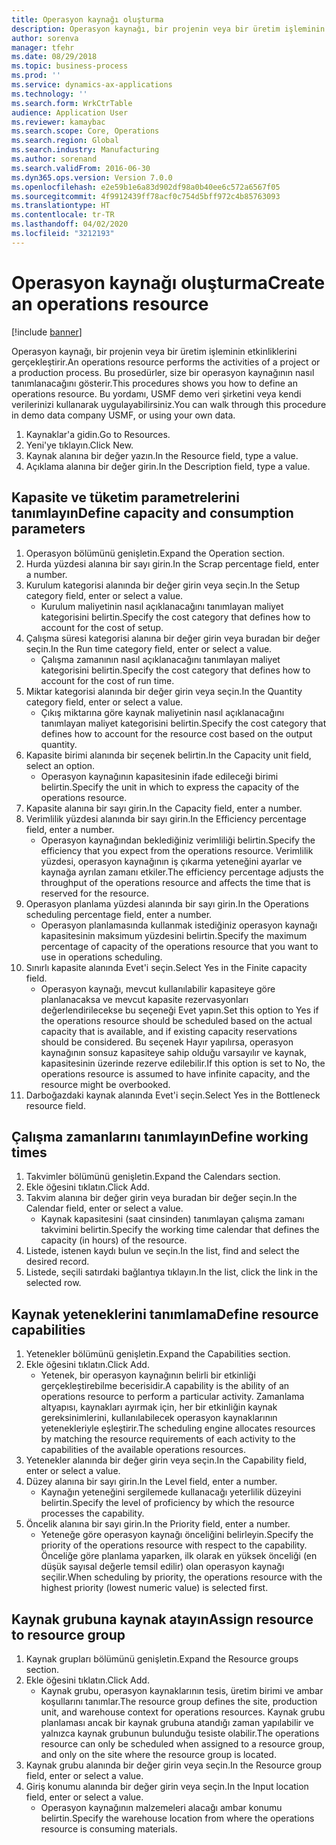 ```yaml
---
title: Operasyon kaynağı oluşturma
description: Operasyon kaynağı, bir projenin veya bir üretim işleminin etkinliklerini gerçekleştirir.
author: sorenva
manager: tfehr
ms.date: 08/29/2018
ms.topic: business-process
ms.prod: ''
ms.service: dynamics-ax-applications
ms.technology: ''
ms.search.form: WrkCtrTable
audience: Application User
ms.reviewer: kamaybac
ms.search.scope: Core, Operations
ms.search.region: Global
ms.search.industry: Manufacturing
ms.author: sorenand
ms.search.validFrom: 2016-06-30
ms.dyn365.ops.version: Version 7.0.0
ms.openlocfilehash: e2e59b1e6a83d902df98a0b40ee6c572a6567f05
ms.sourcegitcommit: 4f9912439ff78acf0c754d5bff972c4b85763093
ms.translationtype: HT
ms.contentlocale: tr-TR
ms.lasthandoff: 04/02/2020
ms.locfileid: "3212193"
---
```

# <a name="create-an-operations-resource"></a><span data-ttu-id="a4f98-103">Operasyon kaynağı oluşturma</span><span class="sxs-lookup"><span data-stu-id="a4f98-103">Create an operations resource</span></span>

[!include [banner](../../includes/banner.md)]

<span data-ttu-id="a4f98-104">Operasyon kaynağı, bir projenin veya bir üretim işleminin etkinliklerini gerçekleştirir.</span><span class="sxs-lookup"><span data-stu-id="a4f98-104">An operations resource performs the activities of a project or a production process.</span></span> <span data-ttu-id="a4f98-105">Bu prosedürler, size bir operasyon kaynağının nasıl tanımlanacağını gösterir.</span><span class="sxs-lookup"><span data-stu-id="a4f98-105">This procedures shows you how to define an operations resource.</span></span> <span data-ttu-id="a4f98-106">Bu yordamı, USMF demo veri şirketini veya kendi verilerinizi kullanarak uygulayabilirsiniz.</span><span class="sxs-lookup"><span data-stu-id="a4f98-106">You can walk through this procedure in demo data company USMF, or using your own data.</span></span>

1. <span data-ttu-id="a4f98-107">Kaynaklar'a gidin.</span><span class="sxs-lookup"><span data-stu-id="a4f98-107">Go to Resources.</span></span>
2. <span data-ttu-id="a4f98-108">Yeni'ye tıklayın.</span><span class="sxs-lookup"><span data-stu-id="a4f98-108">Click New.</span></span>
3. <span data-ttu-id="a4f98-109">Kaynak alanına bir değer yazın.</span><span class="sxs-lookup"><span data-stu-id="a4f98-109">In the Resource field, type a value.</span></span>
4. <span data-ttu-id="a4f98-110">Açıklama alanına bir değer girin.</span><span class="sxs-lookup"><span data-stu-id="a4f98-110">In the Description field, type a value.</span></span>

## <a name="define-capacity-and-consumption-parameters"></a><span data-ttu-id="a4f98-111">Kapasite ve tüketim parametrelerini tanımlayın</span><span class="sxs-lookup"><span data-stu-id="a4f98-111">Define capacity and consumption parameters</span></span>
1. <span data-ttu-id="a4f98-112">Operasyon bölümünü genişletin.</span><span class="sxs-lookup"><span data-stu-id="a4f98-112">Expand the Operation section.</span></span>
2. <span data-ttu-id="a4f98-113">Hurda yüzdesi alanına bir sayı girin.</span><span class="sxs-lookup"><span data-stu-id="a4f98-113">In the Scrap percentage field, enter a number.</span></span>
3. <span data-ttu-id="a4f98-114">Kurulum kategorisi alanında bir değer girin veya seçin.</span><span class="sxs-lookup"><span data-stu-id="a4f98-114">In the Setup category field, enter or select a value.</span></span>
    * <span data-ttu-id="a4f98-115">Kurulum maliyetinin nasıl açıklanacağını tanımlayan maliyet kategorisini belirtin.</span><span class="sxs-lookup"><span data-stu-id="a4f98-115">Specify the cost category that defines how to account for the cost of setup.</span></span>  
4. <span data-ttu-id="a4f98-116">Çalışma süresi kategorisi alanına bir değer girin veya buradan bir değer seçin.</span><span class="sxs-lookup"><span data-stu-id="a4f98-116">In the Run time category field, enter or select a value.</span></span>
    * <span data-ttu-id="a4f98-117">Çalışma zamanının nasıl açıklanacağını tanımlayan maliyet kategorisini belirtin.</span><span class="sxs-lookup"><span data-stu-id="a4f98-117">Specify the cost category that defines how to account for the cost of run time.</span></span>  
5. <span data-ttu-id="a4f98-118">Miktar kategorisi alanında bir değer girin veya seçin.</span><span class="sxs-lookup"><span data-stu-id="a4f98-118">In the Quantity category field, enter or select a value.</span></span>
    * <span data-ttu-id="a4f98-119">Çıkış miktarına göre kaynak maliyetinin nasıl açıklanacağını tanımlayan maliyet kategorisini belirtin.</span><span class="sxs-lookup"><span data-stu-id="a4f98-119">Specify the cost category that defines how to account for the resource cost based on the output quantity.</span></span>  
6. <span data-ttu-id="a4f98-120">Kapasite birimi alanında bir seçenek belirtin.</span><span class="sxs-lookup"><span data-stu-id="a4f98-120">In the Capacity unit field, select an option.</span></span>
    * <span data-ttu-id="a4f98-121">Operasyon kaynağının kapasitesinin ifade edileceği birimi belirtin.</span><span class="sxs-lookup"><span data-stu-id="a4f98-121">Specify the unit in which to express the capacity of the operations resource.</span></span>  
7. <span data-ttu-id="a4f98-122">Kapasite alanına bir sayı girin.</span><span class="sxs-lookup"><span data-stu-id="a4f98-122">In the Capacity field, enter a number.</span></span>
8. <span data-ttu-id="a4f98-123">Verimlilik yüzdesi alanında bir sayı girin.</span><span class="sxs-lookup"><span data-stu-id="a4f98-123">In the Efficiency percentage field, enter a number.</span></span>
    * <span data-ttu-id="a4f98-124">Operasyon kaynağından beklediğiniz verimliliği belirtin.</span><span class="sxs-lookup"><span data-stu-id="a4f98-124">Specify the efficiency that you expect from the operations resource.</span></span> <span data-ttu-id="a4f98-125">Verimlilik yüzdesi, operasyon kaynağının iş çıkarma yeteneğini ayarlar ve kaynağa ayrılan zamanı etkiler.</span><span class="sxs-lookup"><span data-stu-id="a4f98-125">The efficiency percentage adjusts the throughput of the operations resource and affects the time that is reserved for the resource.</span></span>  
9. <span data-ttu-id="a4f98-126">Operasyon planlama yüzdesi alanında bir sayı girin.</span><span class="sxs-lookup"><span data-stu-id="a4f98-126">In the Operations scheduling percentage field, enter a number.</span></span>
    * <span data-ttu-id="a4f98-127">Operasyon planlamasında kullanmak istediğiniz operasyon kaynağı kapasitesinin maksimum yüzdesini belirtin.</span><span class="sxs-lookup"><span data-stu-id="a4f98-127">Specify the maximum percentage of capacity of the operations resource that you want to use in operations scheduling.</span></span>  
10. <span data-ttu-id="a4f98-128">Sınırlı kapasite alanında Evet'i seçin.</span><span class="sxs-lookup"><span data-stu-id="a4f98-128">Select Yes in the Finite capacity field.</span></span>
    * <span data-ttu-id="a4f98-129">Operasyon kaynağı, mevcut kullanılabilir kapasiteye göre planlanacaksa ve mevcut kapasite rezervasyonları değerlendirilecekse bu seçeneği Evet yapın.</span><span class="sxs-lookup"><span data-stu-id="a4f98-129">Set this option to Yes if the operations resource should be scheduled based on the actual capacity that is available, and if existing capacity reservations should be considered.</span></span> <span data-ttu-id="a4f98-130">Bu seçenek Hayır yapılırsa, operasyon kaynağının sonsuz kapasiteye sahip olduğu varsayılır ve kaynak, kapasitesinin üzerinde rezerve edilebilir.</span><span class="sxs-lookup"><span data-stu-id="a4f98-130">If this option is set to No, the operations resource is assumed to have infinite capacity, and the resource might be overbooked.</span></span>  
11. <span data-ttu-id="a4f98-131">Darboğazdaki kaynak alanında Evet'i seçin.</span><span class="sxs-lookup"><span data-stu-id="a4f98-131">Select Yes in the Bottleneck resource field.</span></span>

## <a name="define-working-times"></a><span data-ttu-id="a4f98-132">Çalışma zamanlarını tanımlayın</span><span class="sxs-lookup"><span data-stu-id="a4f98-132">Define working times</span></span>
1. <span data-ttu-id="a4f98-133">Takvimler bölümünü genişletin.</span><span class="sxs-lookup"><span data-stu-id="a4f98-133">Expand the Calendars section.</span></span>
2. <span data-ttu-id="a4f98-134">Ekle öğesini tıklatın.</span><span class="sxs-lookup"><span data-stu-id="a4f98-134">Click Add.</span></span>
3. <span data-ttu-id="a4f98-135">Takvim alanına bir değer girin veya buradan bir değer seçin.</span><span class="sxs-lookup"><span data-stu-id="a4f98-135">In the Calendar field, enter or select a value.</span></span>
    * <span data-ttu-id="a4f98-136">Kaynak kapasitesini (saat cinsinden) tanımlayan çalışma zamanı takvimini belirtin.</span><span class="sxs-lookup"><span data-stu-id="a4f98-136">Specify the working time calendar that defines the capacity (in hours) of the resource.</span></span>  
4. <span data-ttu-id="a4f98-137">Listede, istenen kaydı bulun ve seçin.</span><span class="sxs-lookup"><span data-stu-id="a4f98-137">In the list, find and select the desired record.</span></span>
5. <span data-ttu-id="a4f98-138">Listede, seçili satırdaki bağlantıya tıklayın.</span><span class="sxs-lookup"><span data-stu-id="a4f98-138">In the list, click the link in the selected row.</span></span>

## <a name="define-resource-capabilities"></a><span data-ttu-id="a4f98-139">Kaynak yeteneklerini tanımlama</span><span class="sxs-lookup"><span data-stu-id="a4f98-139">Define resource capabilities</span></span>
1. <span data-ttu-id="a4f98-140">Yetenekler bölümünü genişletin.</span><span class="sxs-lookup"><span data-stu-id="a4f98-140">Expand the Capabilities section.</span></span>
2. <span data-ttu-id="a4f98-141">Ekle öğesini tıklatın.</span><span class="sxs-lookup"><span data-stu-id="a4f98-141">Click Add.</span></span>
    * <span data-ttu-id="a4f98-142">Yetenek, bir operasyon kaynağının belirli bir etkinliği gerçekleştirebilme becerisidir.</span><span class="sxs-lookup"><span data-stu-id="a4f98-142">A capability is the ability of an operations resource to perform a particular activity.</span></span> <span data-ttu-id="a4f98-143">Zamanlama altyapısı, kaynakları ayırmak için, her bir etkinliğin kaynak gereksinimlerini, kullanılabilecek operasyon kaynaklarının yetenekleriyle eşleştirir.</span><span class="sxs-lookup"><span data-stu-id="a4f98-143">The scheduling engine allocates resources by matching the resource requirements of each activity to the capabilities of the available operations resources.</span></span>  
3. <span data-ttu-id="a4f98-144">Yetenekler alanında bir değer girin veya seçin.</span><span class="sxs-lookup"><span data-stu-id="a4f98-144">In the Capability field, enter or select a value.</span></span>
4. <span data-ttu-id="a4f98-145">Düzey alanına bir sayı girin.</span><span class="sxs-lookup"><span data-stu-id="a4f98-145">In the Level field, enter a number.</span></span>
    * <span data-ttu-id="a4f98-146">Kaynağın yeteneğini sergilemede kullanacağı yeterlilik düzeyini belirtin.</span><span class="sxs-lookup"><span data-stu-id="a4f98-146">Specify the level of proficiency by which the resource processes the capability.</span></span>  
5. <span data-ttu-id="a4f98-147">Öncelik alanına bir sayı girin.</span><span class="sxs-lookup"><span data-stu-id="a4f98-147">In the Priority field, enter a number.</span></span>
    * <span data-ttu-id="a4f98-148">Yeteneğe göre operasyon kaynağı önceliğini belirleyin.</span><span class="sxs-lookup"><span data-stu-id="a4f98-148">Specify the priority of the operations resource with respect to the capability.</span></span> <span data-ttu-id="a4f98-149">Önceliğe göre planlama yaparken, ilk olarak en yüksek önceliği (en düşük sayısal değerle temsil edilir) olan operasyon kaynağı seçilir.</span><span class="sxs-lookup"><span data-stu-id="a4f98-149">When scheduling by priority, the operations resource with the highest priority (lowest numeric value) is selected first.</span></span>  

## <a name="assign-resource-to-resource-group"></a><span data-ttu-id="a4f98-150">Kaynak grubuna kaynak atayın</span><span class="sxs-lookup"><span data-stu-id="a4f98-150">Assign resource to resource group</span></span>
1. <span data-ttu-id="a4f98-151">Kaynak grupları bölümünü genişletin.</span><span class="sxs-lookup"><span data-stu-id="a4f98-151">Expand the Resource groups section.</span></span>
2. <span data-ttu-id="a4f98-152">Ekle öğesini tıklatın.</span><span class="sxs-lookup"><span data-stu-id="a4f98-152">Click Add.</span></span>
    * <span data-ttu-id="a4f98-153">Kaynak grubu, operasyon kaynaklarının tesis, üretim birimi ve ambar koşullarını tanımlar.</span><span class="sxs-lookup"><span data-stu-id="a4f98-153">The resource group defines the site, production unit, and warehouse context for operations resources.</span></span> <span data-ttu-id="a4f98-154">Kaynak grubu planlaması ancak bir kaynak grubuna atandığı zaman yapılabilir ve yalnızca kaynak grubunun bulunduğu tesiste olabilir.</span><span class="sxs-lookup"><span data-stu-id="a4f98-154">The operations resource can only be scheduled when assigned to a resource group, and only on the site where the resource group is located.</span></span>  
3. <span data-ttu-id="a4f98-155">Kaynak grubu alanında bir değer girin veya seçin.</span><span class="sxs-lookup"><span data-stu-id="a4f98-155">In the Resource group field, enter or select a value.</span></span>
4. <span data-ttu-id="a4f98-156">Giriş konumu alanında bir değer girin veya seçin.</span><span class="sxs-lookup"><span data-stu-id="a4f98-156">In the Input location field, enter or select a value.</span></span>
    * <span data-ttu-id="a4f98-157">Operasyon kaynağının malzemeleri alacağı ambar konumu belirtin.</span><span class="sxs-lookup"><span data-stu-id="a4f98-157">Specify the warehouse location from where the operations resource is consuming materials.</span></span>  

